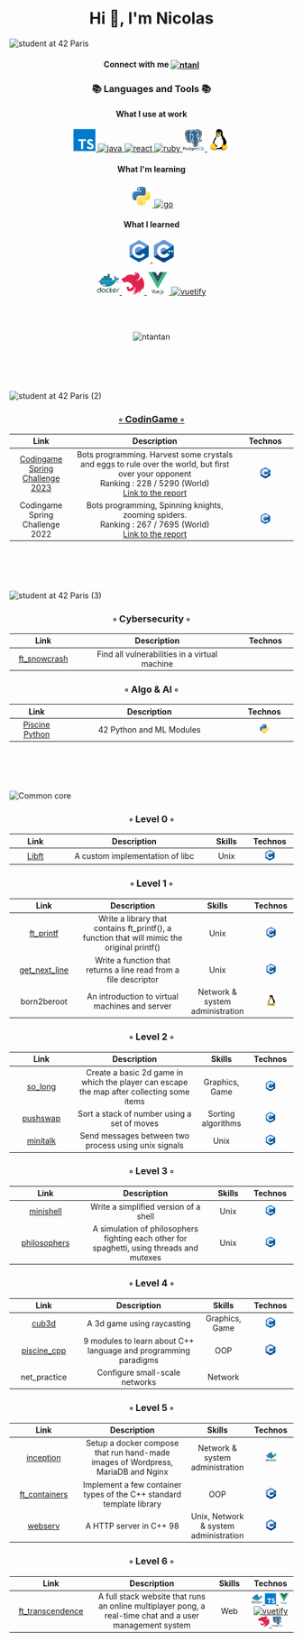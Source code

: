 <h1 align="center">Hi 👋, I'm Nicolas</h1>

![student at 42 Paris](https://github.com/ntantan/ntantan/assets/78843500/b2b3755e-62a8-428f-baf2-105e3e90ed03)
<h4 align="center">Connect with me <a href="https://linkedin.com/in/ntanl" target="blank"><img align="center" src="https://raw.githubusercontent.com/rahuldkjain/github-profile-readme-generator/master/src/images/icons/Social/linked-in-alt.svg" alt="ntanl" height="15" width="15" /></a></h4>

<h3 align="center">📚 Languages and Tools 📚</h3>

<h4 align="center">What I use at work</h4>
<p align="center">
  <a href="https://www.typescriptlang.org/" target="_blank" rel="noreferrer"> <img src="https://raw.githubusercontent.com/devicons/devicon/master/icons/typescript/typescript-original.svg" alt="typescript" width="40" height="40"/> </a>
  <a href="https://www.java.com/fr/" target="_blank" rel="noreferrer"> <img src="https://cdn.jsdelivr.net/gh/devicons/devicon/icons/java/java-original.svg" alt="java" width="40" height="40"/> </a>
  <a href="https://fr.react.dev/" target="_blank" rel="noreferrer"> <img src="https://cdn.jsdelivr.net/gh/devicons/devicon/icons/react/react-original.svg" alt="react" width="40" height="40"/> </a> 
  <a href="https://www.ruby-lang.org/fr/" target="_blank" rel="noreferrer"> <img src="https://cdn.jsdelivr.net/gh/devicons/devicon/icons/ruby/ruby-original.svg" alt="ruby" width="40" height="40"/> </a>
  <a href="https://www.postgresql.org" target="_blank" rel="noreferrer"> <img src="https://raw.githubusercontent.com/devicons/devicon/master/icons/postgresql/postgresql-original-wordmark.svg" alt="postgresql" width="40" height="40"/> </a>
  <a href="https://www.linux.org/" target="_blank" rel="noreferrer"> <img src="https://raw.githubusercontent.com/devicons/devicon/master/icons/linux/linux-original.svg" alt="linux" width="40" height="40"/> </a>
</p>

<h4 align="center">What I'm learning</h4>
<p align="center">
  <a href="https://www.python.org" target="_blank" rel="noreferrer"> <img src="https://raw.githubusercontent.com/devicons/devicon/master/icons/python/python-original.svg" alt="python" width="40" height="40"/> </a>
  <a href="https://go.dev/" target="_blank" rel="noreferrer"> <img src="https://cdn.jsdelivr.net/gh/devicons/devicon/icons/go/go-original.svg" alt="go" width="40" height="40"/> </a>
</p>

<h4 align="center">What I learned</h4>
<p align="center">
  <a href="https://www.cprogramming.com/" target="_blank" rel="noreferrer"> <img src="https://raw.githubusercontent.com/devicons/devicon/master/icons/c/c-original.svg" alt="c" width="40" height="40"/> </a>
  <a href="https://www.w3schools.com/cpp/" target="_blank" rel="noreferrer"><img src="https://raw.githubusercontent.com/devicons/devicon/master/icons/cplusplus/cplusplus-original.svg" alt="cplusplus" width="40" height="40"/>
</p>
<p align="center">
  <a href="https://www.docker.com/" target="_blank" rel="noreferrer"> <img src="https://raw.githubusercontent.com/devicons/devicon/master/icons/docker/docker-original-wordmark.svg" alt="docker" width="40" height="40"/> </a>
  <a href="https://nestjs.com/" target="_blank" rel="noreferrer"> <img src="https://raw.githubusercontent.com/devicons/devicon/master/icons/nestjs/nestjs-plain.svg" alt="nestjs" width="40" height="40"/> </a>
  <a href="https://vuejs.org/" target="_blank" rel="noreferrer"> <img src="https://raw.githubusercontent.com/devicons/devicon/master/icons/vuejs/vuejs-original-wordmark.svg" alt="vuejs" width="40" height="40"/> </a>
  <a href="https://vuetifyjs.com/en/" target="_blank" rel="noreferrer"> <img src="https://bestofjs.org/logos/vuetify.svg" alt="vuetify" width="40" height="40"/> </a>
</p>

<br></br>

<p align="center">
  <img align="center" src="https://github-readme-stats.vercel.app/api/top-langs?username=ntantan&show_icons=true&locale=en&layout=compact" alt="ntantan" />
</p>

<br></br>

<h1></h1>

![student at 42 Paris (2)](https://github.com/ntantan/ntantan/assets/78843500/0fece2ae-a3dd-4d68-90f8-30ac6b0a356c)

<h3 align="center"><a href=https://www.codingame.com>◦ CodinGame ◦</a></h3>

<table align="center">
<thead align="center">
  <tr>
    <th width="150">Link</th>
    <th width="700">Description</th>
    <th width="150">Technos</th>
  </tr>
</thead>
<tbody align="center">
  <tr>
    <td><a href=https://github.com/ntantan/codingame_spring2023>Codingame Spring Challenge 2023</a></td>
    <td>Bots programming. Harvest some crystals and eggs to rule over the world, but first over your opponent<br>
        Ranking : 228 / 5290 (World)<br>
        <a href=https://www.codingame.com/challengereport/59730932bf94c87c2d244847dc84feb1b0bf8003>Link to the report</a></td>
    <td><a href="https://cplusplus.com/reference/" target="_blank" rel="noreferrer"> <img src="https://raw.githubusercontent.com/devicons/devicon/master/icons/cplusplus/cplusplus-original.svg" alt="cplusplus" width="20" height="20"/></td>
  </tr>
  
  <tr>
    <td>Codingame Spring Challenge 2022</a></td>
    <td>Bots programming, Spinning knights, zooming spiders.<br>
        Ranking : 267 / 7695 (World)<br>
        <a href=https://www.codingame.com/challengereport/485005535d997a3b2e3f2ee424080b5ae629f217>Link to the report</a>
    </td>
    <td><a href="https://www.cprogramming.com/" target="_blank" rel="noreferrer"> <img src="https://raw.githubusercontent.com/devicons/devicon/master/icons/c/c-original.svg" alt="c" width="20" height="20"/></td>
  </tr>
</tbody>
</table>

<br></br>

<h1></h1>

![student at 42 Paris (3)](https://github.com/ntantan/ntantan/assets/78843500/9790c480-6cc2-430d-a1eb-9fd3d2cec947)

<h3 align="center">◦ Cybersecurity ◦</h3>

<table align="center">
<thead align="center">
  <tr>
    <th width="150">Link</th>
    <th width="700">Description</th>
    <th width="150">Technos</th>
  </tr>
</thead>
<tbody align="center">
  <tr>
    <td><a href="https://github.com/ntantan/ft_snowcrash">ft_snowcrash</a></td>
    <td>Find all vulnerabilities in a virtual machine</td>
    <td></td>
  </tr>
</tbody>
</table>

<h3 align="center">◦ Algo & AI ◦</h3>

<table align="center">
<thead align="center">
  <tr>
    <th width="150">Link</th>
    <th width="700">Description</th>
    <th width="150">Technos</th>
  </tr>
</thead>
<tbody align="center">
  <tr>
    <td><a href="https://github.com/ntantan/ft_piscine_python">Piscine Python</a></td>
    <td>42 Python and ML Modules</td>
    <td><a href="https://www.w3schools.com/python/" target="_blank" rel="noreferrer"> <img src="https://raw.githubusercontent.com/devicons/devicon/master/icons/python/python-original.svg" alt="c" width="20" height="20"/></td>
  </tr>
</tbody>
</table>

<br></br>

<h1></h1>

![Common core](https://github.com/ntantan/ntantan/assets/78843500/724d90d6-602e-403d-a9dc-1a07e553c4d2)


<h3 align="center">◦ Level 0 ◦</h3>

<table align="center">
<thead align="center">
  <tr>
    <th width="200">Link</th>
    <th width="600">Description</th>
    <th width="100">Skills</th>
    <th width="100">Technos</th>
  </tr>
</thead>
<tbody align="center">
  <tr>
    <td><a href="https://github.com/ntantan/ft_libft">Libft</a></td>
    <td>A custom implementation of libc</td>
    <td>Unix</td>
    <td><a href="https://www.cprogramming.com/" target="_blank" rel="noreferrer"> <img src="https://raw.githubusercontent.com/devicons/devicon/master/icons/c/c-original.svg" alt="c" width="20" height="20"/></td>
  </tr>
</tbody>
</table>

<h3 align="center">◦ Level 1 ◦</h3>

<table align="center">
<thead align="center">
  <tr>
    <th width="200">Link</th>
    <th width="600">Description</th>
    <th width="100">Skills</th>
    <th width="100">Technos</th>
  </tr>
</thead>
<tbody align="center">
  <tr>
    <td><a href="https://github.com/ntantan/ft_printf">ft_printf</a></td>
    <td>Write a library that contains ft_printf(), a function that will mimic the original printf()</td>
    <td>Unix</td>
    <td><a href="https://www.cprogramming.com/" target="_blank" rel="noreferrer"> <img src="https://raw.githubusercontent.com/devicons/devicon/master/icons/c/c-original.svg" alt="c" width="20" height="20"/></td>
  </tr>
  <tr>
    <td><a href="https://github.com/ntantan/ft_get_next_line">get_next_line</a></td>
    <td>Write a function that returns a line read from a file descriptor</td>
    <td>Unix</td>
    <td><a href="https://www.cprogramming.com/" target="_blank" rel="noreferrer"> <img src="https://raw.githubusercontent.com/devicons/devicon/master/icons/c/c-original.svg" alt="c" width="20" height="20"/></td>
  </tr>
  <tr>
    <td><a>born2beroot</a></td>
    <td>An introduction to virtual machines and server</td>
    <td>Network & system administration</td>
    <td><a href="https://www.linux.org/" target="_blank" rel="noreferrer"> <img src="https://raw.githubusercontent.com/devicons/devicon/master/icons/linux/linux-original.svg" alt="linux" width="20" height="20"/></td>
  </tr>
</tbody>
</table>

<h3 align="center">◦ Level 2 ◦</h3>

<table align="center">
<thead align="center">
  <tr>
    <th width="200">Link</th>
    <th width="600">Description</th>
    <th width="100">Skills</th>
    <th width="100">Technos</th>
  </tr>
</thead>
<tbody align="center">
  <tr>
    <td><a href="https://github.com/ntantan/ft_so_long">so_long</a></td>
    <td>Create a basic 2d game in which the player can escape the map after collecting some items</td>
    <td>Graphics, Game</td>
    <td><a href="https://www.cprogramming.com/" target="_blank" rel="noreferrer"> <img src="https://raw.githubusercontent.com/devicons/devicon/master/icons/c/c-original.svg" alt="c" width="20" height="20"/></td>
  </tr>
  <tr>
    <td><a href="https://github.com/ntantan/ft_pushswap">pushswap</a></td>
    <td>Sort a stack of number using a set of moves</td>
    <td>Sorting algorithms</td>
    <td><a href="https://www.cprogramming.com/" target="_blank" rel="noreferrer"> <img src="https://raw.githubusercontent.com/devicons/devicon/master/icons/c/c-original.svg" alt="c" width="20" height="20"/></td>
  </tr>
  <tr>
    <td><a href="https://github.com/ntantan/ft_minitalk">minitalk</a></td>
    <td>Send messages between two process using unix signals</td>
    <td>Unix</td>
    <td><a href="https://www.cprogramming.com/" target="_blank" rel="noreferrer"> <img src="https://raw.githubusercontent.com/devicons/devicon/master/icons/c/c-original.svg" alt="c" width="20" height="20"/></td>
  </tr>
</tbody>
</table>

<h3 align="center">◦ Level 3 ◦</h3>

<table align="center">
<thead align="center">
  <tr>
    <th width="200">Link</th>
    <th width="600">Description</th>
    <th width="100">Skills</th>
    <th width="100">Technos</th>
  </tr>
</thead>
<tbody align="center">
  <tr>
    <td><a href="https://github.com/ntantan/ft_minishell">minishell</a></td>
    <td>Write a simplified version of a shell</td>
    <td>Unix</td>
    <td><a href="https://www.cprogramming.com/" target="_blank" rel="noreferrer"> <img src="https://raw.githubusercontent.com/devicons/devicon/master/icons/c/c-original.svg" alt="c" width="20" height="20"/></td>
  </tr>
  <tr>
    <td><a href="https://github.com/ntantan/ft_philosophers">philosophers</a></td>
    <td>A simulation of philosophers fighting each other for spaghetti, using threads and mutexes</td>
    <td>Unix</td>
    <td><a href="https://www.cprogramming.com/" target="_blank" rel="noreferrer"> <img src="https://raw.githubusercontent.com/devicons/devicon/master/icons/c/c-original.svg" alt="c" width="20" height="20"/></td>
  </tr>
</tbody>
</table>

<h3 align="center">◦ Level 4 ◦</h3>

<table align="center">
<thead align="center">
  <tr>
    <th width="200">Link</th>
    <th width="600">Description</th>
    <th width="100">Skills</th>
    <th width="100">Technos</th>
  </tr>
</thead>
<tbody align="center">
  <tr>
    <td><a href="https://github.com/ntantan/ft_cub3d">cub3d</a></td>
    <td>A 3d game using raycasting</td>
    <td>Graphics, Game</td>
    <td><a href="https://www.cprogramming.com/" target="_blank" rel="noreferrer"> <img src="https://raw.githubusercontent.com/devicons/devicon/master/icons/c/c-original.svg" alt="c" width="20" height="20"/></td>
  </tr>
  <tr>
    <td><a href="https://github.com/ntantan/ft_piscine_cpp">piscine_cpp</a></td>
    <td>9 modules to learn about C++ language and programming paradigms</td>
    <td>OOP</td>
    <td><a href="https://cplusplus.com/reference/" target="_blank" rel="noreferrer"> <img src="https://raw.githubusercontent.com/devicons/devicon/master/icons/cplusplus/cplusplus-original.svg" alt="cplusplus" width="20" height="20"/></td>
  </tr>
    <tr>
    <td><a>net_practice</a></td>
    <td>Configure small-scale networks</td>
    <td>Network</td>
    <td></td>
  </tr>
</tbody>
</table>

<h3 align="center">◦ Level 5 ◦</h3>

<table align="center">
<thead align="center">
  <tr>
    <th width="200">Link</th>
    <th width="600">Description</th>
    <th width="100">Skills</th>
    <th width="100">Technos</th>
  </tr>
</thead>
<tbody align="center">
  <tr>
    <td><a href="https://github.com/ntantan/ft_inception">inception</a></td>
    <td>Setup a docker compose that run hand-made images of Wordpress, MariaDB and Nginx</td>
    <td>Network & system administration</td>
    <td></a> <a href="https://www.docker.com/" target="_blank" rel="noreferrer"> <img src="https://raw.githubusercontent.com/devicons/devicon/master/icons/docker/docker-original-wordmark.svg" alt="docker" width="20" height="20"/></td>
  </tr>
  <tr>
    <td><a href="https://github.com/ntantan/ft_containers">ft_containers</a></td>
    <td>Implement a few container types of the C++ standard template library</td>
    <td>OOP</td>
    <td><a href="https://cplusplus.com/reference/" target="_blank" rel="noreferrer"> <img src="https://raw.githubusercontent.com/devicons/devicon/master/icons/cplusplus/cplusplus-original.svg" alt="cplusplus" width="20" height="20"/></td>
  </tr>
  <tr>
    <td><a href="https://github.com/ntantan/ft_webserv">webserv</a></td>
    <td>A HTTP server in C++ 98</td>
    <td>Unix, Network & system administration</td>
    <td><a href="https://cplusplus.com/reference/" target="_blank" rel="noreferrer"> <img src="https://raw.githubusercontent.com/devicons/devicon/master/icons/cplusplus/cplusplus-original.svg" alt="cplusplus" width="20" height="20"/></td>
  </tr>
  </tr>
</tbody>
</table>

<h3 align="center">◦ Level 6 ◦</h3>

<table align="center">
<thead align="center">
  <tr>
    <th width="200">Link</th>
    <th width="600">Description</th>
    <th width="100">Skills</th>
    <th width="100">Technos</th>
  </tr>
</thead>
<tbody align="center">
  <tr>
    <td><a href="https://github.com/ntantan/ft_transcendence">ft_transcendence</a></td>
    <td>A full stack website that runs an online multiplayer pong, a real-time chat and a user management system</td>
    <td>Web</td>
    <td></a> <a href="https://www.docker.com/" target="_blank" rel="noreferrer"> <img src="https://raw.githubusercontent.com/devicons/devicon/master/icons/docker/docker-original-wordmark.svg" alt="docker" width="20" height="20"/> <a href="https://www.typescriptlang.org/" target="_blank" rel="noreferrer"> <img src="https://raw.githubusercontent.com/devicons/devicon/master/icons/typescript/typescript-original.svg" alt="typescript" width="20" height="20"/> </a> <a href="https://vuejs.org/" target="_blank" rel="noreferrer"> <img src="https://raw.githubusercontent.com/devicons/devicon/master/icons/vuejs/vuejs-original-wordmark.svg" alt="vuejs" width="20" height="20"/> </a> <a href="https://vuetifyjs.com/en/" target="_blank" rel="noreferrer"> <img src="https://bestofjs.org/logos/vuetify.svg" alt="vuetify" width="20" height="20"/> </a><a href="https://nestjs.com/" target="_blank" rel="noreferrer"> <img src="https://raw.githubusercontent.com/devicons/devicon/master/icons/nestjs/nestjs-plain.svg" alt="nestjs" width="20" height="20"/> </a> <a href="https://www.postgresql.org" target="_blank" rel="noreferrer"> <img src="https://raw.githubusercontent.com/devicons/devicon/master/icons/postgresql/postgresql-original-wordmark.svg" alt="postgresql" width="20" height="20"/></td>
  </tr>
  </tr>
</tbody>
</table>
